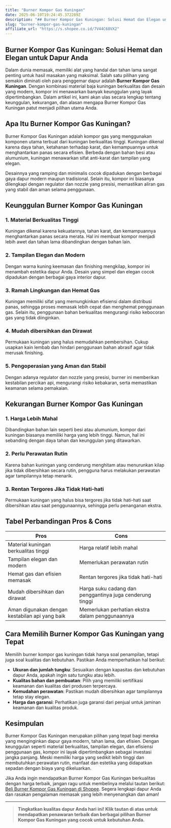 ```yaml
---
title: "Burner Kompor Gas Kuningan"
date: 2025-06-10T19:24:45.372289Z
description: "## Burner Kompor Gas Kuningan: Solusi Hemat dan Elegan untuk Dapur Anda..."
slug: "burner-kompor-gas-kuningan"
affiliate_url: "https://s.shopee.co.id/7V44C68VX2"
---
```

## Burner Kompor Gas Kuningan: Solusi Hemat dan Elegan untuk Dapur Anda

Dalam dunia memasak, memiliki alat yang handal dan tahan lama sangat penting untuk hasil masakan yang maksimal. Salah satu pilihan yang semakin diminati oleh para penggemar dapur adalah **Burner Kompor Gas Kuningan**. Dengan kombinasi material baja kuningan berkualitas dan desain yang modern, kompor ini menawarkan banyak keunggulan yang layak dipertimbangkan. Dalam artikel ini, kami akan ulas secara lengkap tentang keunggulan, kekurangan, dan alasan mengapa Burner Kompor Gas Kuningan patut menjadi pilihan utama Anda.

## Apa Itu Burner Kompor Gas Kuningan?

Burner Kompor Gas Kuningan adalah kompor gas yang menggunakan komponen utama terbuat dari kuningan berkualitas tinggi. Kuningan dikenal karena daya tahan, ketahanan terhadap karat, dan kemampuannya untuk menghantarkan panas secara efisien. Berbeda dengan bahan besi atau alumunium, kuningan menawarkan sifat anti-karat dan tampilan yang elegan.

Desainnya yang ramping dan minimalis cocok dipadukan dengan berbagai gaya dapur modern maupun tradisional. Selain itu, kompor ini biasanya dilengkapi dengan regulator dan nozzle yang presisi, memastikan aliran gas yang stabil dan aman selama penggunaan.

## Keunggulan Burner Kompor Gas Kuningan

### 1. Material Berkualitas Tinggi

Kuningan dikenal karena kekuatannya, tahan karat, dan kemampuannya menghantarkan panas secara merata. Hal ini membuat kompor menjadi lebih awet dan tahan lama dibandingkan dengan bahan lain.

### 2. Tampilan Elegan dan Modern

Dengan warna kuning keemasan dan finishing mengkilap, kompor ini menambah estetika dapur Anda. Desain yang simpel dan elegan cocok dipadukan dengan berbagai gaya interior dapur.

### 3. Ramah Lingkungan dan Hemat Gas

Kuningan memiliki sifat yang memungkinkan efisiensi dalam distribusi panas, sehingga proses memasak lebih cepat dan menghemat penggunaan gas. Selain itu, penggunaan bahan berkualitas mengurangi risiko kebocoran gas yang tidak diinginkan.

### 4. Mudah dibersihkan dan Dirawat

Permukaan kuningan yang halus memudahkan pembersihan. Cukup usapkan kain lembab dan hindari penggunaan bahan abrasif agar tidak merusak finishing.

### 5. Pengoperasian yang Aman dan Stabil

Dengan adanya regulator dan nozzle yang presisi, burner ini memberikan kestabilan percikan api, mengurangi risiko kebakaran, serta memastikan keamanan selama pemakaian.

## Kekurangan Burner Kompor Gas Kuningan

### 1. Harga Lebih Mahal

Dibandingkan bahan lain seperti besi atau alumunium, kompor dari kuningan biasanya memiliki harga yang lebih tinggi. Namun, hal ini sebanding dengan daya tahan dan keunggulan yang ditawarkan.

### 2. Perlu Perawatan Rutin

Karena bahan kuningan yang cenderung menghitam atau menurunkan kilap jika tidak dibersihkan secara rutin, pengguna harus melakukan perawatan agar tampilannya tetap menarik.

### 3. Rentan Tergores Jika Tidak Hati-hati

Permukaan kuningan yang halus bisa tergores jika tidak hati-hati saat dibersihkan atau saat penggunaannya, sehingga perlu penanganan ekstra.

## Tabel Perbandingan Pros & Cons

| **Pros**                                        | **Cons**                                              |
|-------------------------------------------------|-------------------------------------------------------|
| Material kuningan berkualitas tinggi            | Harga relatif lebih mahal                            |
| Tampilan elegan dan modern                     | Memerlukan perawatan rutin                          |
| Hemat gas dan efisien memasak                   | Rentan tergores jika tidak hati-hati                |
| Mudah dibersihkan dan dirawat                  | Harga suku cadang dan penggantinya juga cenderung tinggi |
| Aman digunakan dengan kestabilan api yang baik | Memerlukan perhatian ekstra dalam penggunaannya  |

## Cara Memilih Burner Kompor Gas Kuningan yang Tepat

Memilih burner kompor gas kuningan tidak hanya soal penampilan, tetapi juga soal kualitas dan kebutuhan. Pastikan Anda memperhatikan hal berikut:
- **Ukuran dan jumlah tungku**: Sesuaikan dengan kapasitas dan kebutuhan dapur Anda, apakah ingin satu tungku atau lebih.
- **Kualitas bahan dan pembuatan**: Pilih yang memiliki sertifikasi keamanan dan kualitas dari produsen terpercaya.
- **Kemudahan perawatan**: Pastikan mudah dibersihkan agar tampilannya tetap stay elegan.
- **Harga dan garansi**: Perhatikan juga garansi dari penjual untuk jaminan keamanan dan kualitas produk.

## Kesimpulan

Burner Kompor Gas Kuningan merupakan pilihan yang tepat bagi mereka yang menginginkan dapur gaya modern, tahan lama, dan efisien. Dengan keunggulan seperti material berkualitas, tampilan elegan, dan efisiensi penggunaan gas, kompor ini layak dipertimbangkan sebagai investasi jangka panjang. Meski memiliki harga yang sedikit lebih tinggi dan membutuhkan perawatan rutin, manfaat dan estetika yang didapatkan sepadan dengan biaya yang dikeluarkan.

Jika Anda ingin mendapatkan Burner Kompor Gas Kuningan berkualitas dengan harga terbaik, jangan ragu untuk membelinya melalui tautan berikut: [Beli Burner Kompor Gas Kuningan di Shopee](https://s.shopee.co.id/7V44C68VX2). Segera lengkapi dapur Anda dan rasakan pengalaman memasak yang lebih menyenangkan dan aman!

---

> **Tingkatkan kualitas dapur Anda hari ini! Klik tautan di atas untuk mendapatkan penawaran terbaik dan berbagai pilihan Burner Kompor Gas Kuningan yang cocok untuk kebutuhan Anda.**
